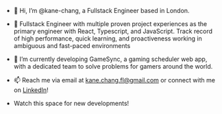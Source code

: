 - 👋 Hi, I’m @kane-chang, a Fullstack Engineer based in London. 
- 👀 Fullstack Engineer with multiple proven project experiences as the primary engineer with React, Typescript, and JavaScript. Track record of high performance, quick learning, and proactiveness working in ambiguous and fast-paced environments
- 🌱 I’m currently developing GameSync, a gaming scheduler web app, with a dedicated team to solve problems for gamers around the world.
- 📫 Reach me via email at kane.chang.fl@gmail.com or connect with me on [LinkedIn](https://www.linkedin.com/in/kane-chang/)!

- Watch this space for new developments!

<!---
kane-chang/kane-chang is a ✨ special ✨ repository because its `README.md` (this file) appears on your GitHub profile.
You can click the Preview link to take a look at your changes.
--->
